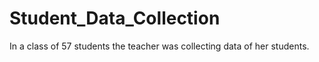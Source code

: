 # Student_Data_Collection
In a class of 57 students the teacher was collecting data of her students. 
